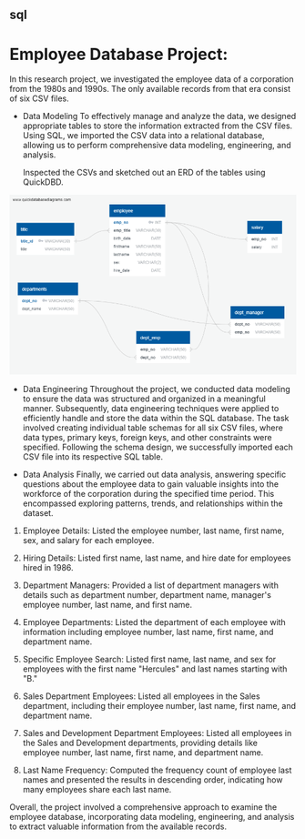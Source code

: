 ## sql
# Employee Database Project:

In this research project, we investigated the employee data of a corporation from the 1980s and 1990s. The only available records from that era consist of six CSV files.

- Data Modeling
  To effectively manage and analyze the data, we designed appropriate tables to store the information extracted from the CSV files. Using SQL, we imported the CSV data into a relational database, allowing us to perform comprehensive data modeling, engineering, and analysis.

  Inspected the CSVs and sketched out an ERD of the tables using QuickDBD.

![ERD](https://github.com/Kanwalifti/Employee_Database_analysis_sql/blob/main/employeesql/QuickDBD-export.png)

- Data Engineering
  Throughout the project, we conducted data modeling to ensure the data was structured and organized in a meaningful manner. Subsequently, data engineering techniques were applied to efficiently handle and store the data within the SQL database.
  The task involved creating individual table schemas for all six CSV files, where data types, primary keys, foreign keys, and other constraints were specified.
  Following the schema design, we successfully imported each CSV file into its respective SQL table.

- Data Analysis
  Finally, we carried out data analysis, answering specific questions about the employee data to gain valuable insights into the workforce of the corporation during the specified time period. This encompassed exploring patterns, trends, and relationships within the dataset.

1. Employee Details: Listed the employee number, last name, first name, sex, and salary for each employee.

2. Hiring Details: Listed first name, last name, and hire date for employees hired in 1986.

3. Department Managers: Provided a list of department managers with details such as department number, department name, manager's employee number, last name, and first name.

4. Employee Departments: Listed the department of each employee with information including employee number, last name, first name, and department name.

5. Specific Employee Search: Listed first name, last name, and sex for employees with the first name "Hercules" and last names starting with "B."

6. Sales Department Employees: Listed all employees in the Sales department, including their employee number, last name, first name, and department name.

7. Sales and Development Department Employees: Listed all employees in the Sales and Development departments, providing details like employee number, last name, first name, and department name.

8. Last Name Frequency: Computed the frequency count of employee last names and presented the results in descending order, indicating how many employees share each last name.

   
Overall, the project involved a comprehensive approach to examine the employee database, incorporating data modeling, engineering, and analysis to extract valuable information from the available records.

